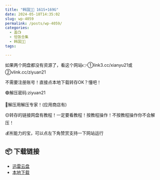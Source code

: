 ```yaml
---
title: "韩国🐷🐱 161S+169G"
date: 2024-05-18T14:35:02
slug: wp-4059
permalink: /posts/wp-4059/
categories:
  - 盖📺
  - 恰饭合集
  - 韩国🐷🐱
tags:

---
```


如果两个网盘都没有资源了，看这个网站👉①link3.cc/xianyu21或②vlink.cc/ziyuan21

不需要注册账号！直接点本地下载转存OK？懂吧！

🟢解压密码:ziyuan21

🔵解压用解压专家！(应用商店有)

🟡转存的链接网盘有教程！一定要看教程！按教程操作！不按教程操作你不会解压！

💰🈶能力的宝，可以点左下角赞赏支持一下网站运行

## 📦 下载链接
- [迅雷云盘](https://blziyuan21.com/pay-download/4059?key=9dbc0d3ae0&down_id=0)
- [本地下载](https://blziyuan21.com/pay-download/4059?key=9dbc0d3ae0&down_id=1)

